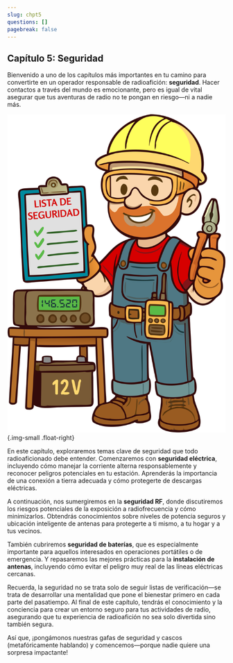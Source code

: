 ```yaml
---
slug: chpt5
questions: []
pagebreak: false
---
```


## Capítulo 5: Seguridad

Bienvenido a uno de los capítulos más importantes en tu camino para convertirte en un operador responsable de radioafición: **seguridad**. Hacer contactos a través del mundo es emocionante, pero es igual de vital asegurar que tus aventuras de radio no te pongan en riesgo—ni a nadie más.

![Ilustración de una persona con equipo de seguridad sosteniendo una lista de verificación de seguridad](../../../images/safety-ben-es.svg)
{.img-small .float-right}

En este capítulo, exploraremos temas clave de seguridad que todo radioaficionado debe entender. Comenzaremos con **seguridad eléctrica**, incluyendo cómo manejar la corriente alterna responsablemente y reconocer peligros potenciales en tu estación. Aprenderás la importancia de una conexión a tierra adecuada y cómo protegerte de descargas eléctricas.

A continuación, nos sumergiremos en la **seguridad RF**, donde discutiremos los riesgos potenciales de la exposición a radiofrecuencia y cómo minimizarlos. Obtendrás conocimientos sobre niveles de potencia seguros y ubicación inteligente de antenas para protegerte a ti mismo, a tu hogar y a tus vecinos.

También cubriremos **seguridad de baterías**, que es especialmente importante para aquellos interesados en operaciones portátiles o de emergencia. Y repasaremos las mejores prácticas para la **instalación de antenas**, incluyendo cómo evitar el peligro muy real de las líneas eléctricas cercanas.

Recuerda, la seguridad no se trata solo de seguir listas de verificación—se trata de desarrollar una mentalidad que pone el bienestar primero en cada parte del pasatiempo. Al final de este capítulo, tendrás el conocimiento y la conciencia para crear un entorno seguro para tus actividades de radio, asegurando que tu experiencia de radioafición no sea solo divertida sino también segura.

Así que, ¡pongámonos nuestras gafas de seguridad y cascos (metafóricamente hablando) y comencemos—porque nadie quiere una sorpresa impactante!